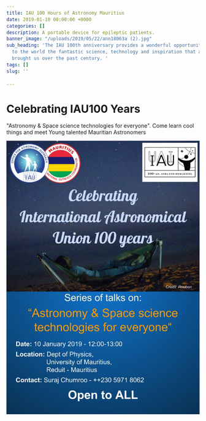 ```yaml
---
title: IAU 100 Hours of Astronomy Mauritius
date: 2019-01-10 00:00:00 +0000
categories: []
description: A portable device for epileptic patients.
banner_image: "/uploads/2019/05/22/ann18063a (2).jpg"
sub_heading: 'The IAU 100th anniversary provides a wonderful opportunity to highlight
  to the world the fantastic science, technology and inspiration that astronomy has
  brought us over the past century. '
tags: []
slug: ''

---
```

# Celebrating IAU100 Years

"Astronomy & Space science technologies for everyone". Come learn cool things and meet Young talented Mauritian Astronomers

![](/uploads/2019/05/22/49735159_2277539035817676_8752057005989953536_o.jpg)